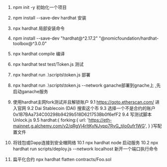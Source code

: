 1. npm init -y 初始化一个项目
2. npm install --save-dev hardhat 安装
3. npx hardhat  局部安装命令
4. npm install --save-dev "hardhat@^2.17.2" "@nomicfoundation/hardhat-toolbox@^3.0.0"
5. npx hardhat compile 编译
6. npx hardhat test test/Token.js 测试
7. npx hardhat run .\scripts\token.js 部署
8. npx hardhat run .\scripts\token.js --network ganache部署到gnache上 ,先启动ganache服务 
9. 使用hardhat主网fork测试并且解锁账户
9.1  https://goto.etherscan.com/ 进入官网
9.2  Dai Stablecoin (DAI)  搜索这个币
9.3  选择一个不是合约的账户  0x1B7BAa734C00298b9429b518D621753Bb0f6efF2
9.4  写测试脚本Unlock.js
9.5 hardhat:{
      forking:{
        url: 'https://eth-mainnet.g.alchemy.com/v2/qRgVj4rltKyNJypp7RyG_tjIo0ufr1WG',
      }
    }写配置文件

10. 将钱包或Dapp连接到安全帽网络
10.1 npx hardhat node 启动服务 
10.2 npx hardhat run scripts/deploy.js --network localhost 新开一个端口执行命令
11. 扁平化合约 npx hardhat flatten contracts/Foo.sol